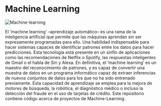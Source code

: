 # Machine Learning 

![Machine-learning](https://user-images.githubusercontent.com/86261762/236062595-1f6b68a2-f71e-425d-927d-e42322a73d40.jpg)


El ‘machine learning’ –aprendizaje automático– es una rama de la inteligencia artificial que permite que las máquinas aprendan sin ser expresamente programadas para ello. Una habilidad indispensable para hacer sistemas capaces de identificar patrones entre los datos para hacer predicciones. Esta tecnología está presente en un sinfín de aplicaciones como las recomendaciones de Netflix o Spotify, las respuestas inteligentes de Gmail o el habla de Siri y Alexa.
En definitiva, el ‘machine learning’ es un maestro del reconocimiento de patrones, y es capaz de convertir una muestra de datos en un programa informático capaz de extraer inferencias de nuevos conjuntos de datos para los que no ha sido entrenado previamente. Esta capacidad de aprendizaje se emplea para la mejora de motores de búsqueda, la robótica, el diagnóstico médico o incluso la detección del fraude en el uso de tarjetas de crédito.
Este repositorio contiene código acerca de proyectos de Machine-Learning. 

